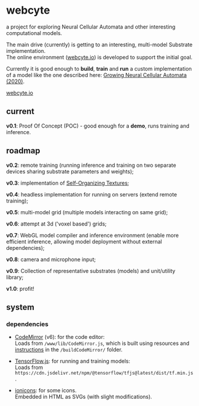 # webcyte
a project for exploring Neural Cellular Automata and other interesting computational models.

The main drive (currently) is getting to an interesting, multi-model Substrate implementation.  
The online environment ([webcyte.io](https://webcyte.io)) is developed to support the initial goal.  

Currently it is good enough to **build**, **train** and **run** a custom implementation of a model like the one described here: [Growing Neural Cellular Automata (2020)](https://distill.pub/2020/growing-ca/).  

[webcyte.io](https://webcyte.io)

## current
**v0.1**: Proof Of Concept (POC) - good enough for a **demo**, runs training and inference.  

## roadmap
**v0.2**: remote training (running inference and training on two separate devices sharing substrate parameters and weights);  

**v0.3**: implementation of [Self-Organizing Textures](https://distill.pub/selforg/2021/textures/);  

**v0.4**: headless implementation for running on servers (extend remote training);  

**v0.5**: multi-model grid (multiple models interacting on same grid);  

**v0.6**: attempt at 3d ('voxel based') grids;  

**v0.7**: WebGL model compiler and inference environment (enable more efficient inference, allowing model deployment without external dependencies);

**v0.8**: camera and microphone input;

**v0.9**: Collection of representative substrates (models) and unit/utility library;  

**v1.0**: profit!  



## system

### dependencies
- [CodeMirror](https://codemirror.net/) (v6): for the code editor:  
    Loads from `/www/lib/CodeMirror.js`, which is built using resources and [instructions](/buildCodeMirror/README.md) in the `/buildCodeMirror/` folder.

- [TensorFlow.js](https://www.tensorflow.org/js): for running and training models:  
    Loads from `https://cdn.jsdelivr.net/npm/@tensorflow/tfjs@latest/dist/tf.min.js`.

- [ionicons](https://github.com/ionic-team/ionicons): for some icons.  
    Embedded in HTML as SVGs (with slight modifications).
